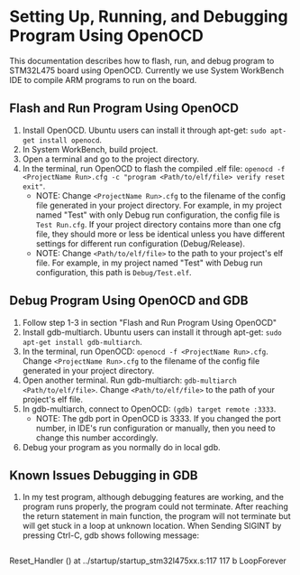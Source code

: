 # Setting Up, Running, and Debugging Program Using OpenOCD
This documentation describes how to flash, run, and debug program to STM32L475 board using OpenOCD. Currently we use System WorkBench IDE to compile ARM programs to run on the board. 

## Flash and Run Program Using OpenOCD
1. Install OpenOCD. Ubuntu users can install it through apt-get: `sudo apt-get install openocd`.
2. In System WorkBench, build project.
3. Open a terminal and go to the project directory. 
4. In the terminal, run OpenOCD to flash the compiled .elf file: `openocd -f <ProjectName Run>.cfg -c "program <Path/to/elf/file> verify reset exit"`.
    - NOTE: Change `<ProjectName Run>.cfg` to the filename of the config file generated in your project directory. For example, in my project named "Test" with only Debug run configuration, the config file is `Test Run.cfg`. If your project directory contains more than one cfg file, they should more or less be identical unless you have different settings for different run configuration (Debug/Release). 
    - NOTE: Change `<Path/to/elf/file>` to the path to your project's elf file. For example, in my project named "Test" with Debug run configuration, this path is `Debug/Test.elf`. 

## Debug Program Using OpenOCD and GDB
1. Follow step 1-3 in section "Flash and Run Program Using OpenOCD"
2. Install gdb-multiarch. Ubuntu users can install it through apt-get: `sudo apt-get install gdb-multiarch`.
3. In the terminal, run OpenOCD: `openocd -f <ProjectName Run>.cfg`. Change `<ProjectName Run>.cfg` to the filename of the config file generated in your project directory.
4. Open another terminal. Run gdb-multiarch: `gdb-multiarch <Path/to/elf/file>`. Change `<Path/to/elf/file>` to the path of your project's elf file. 
5. In gdb-multiarch, connect to OpenOCD: `(gdb) target remote :3333`. 
    - NOTE: The gdb port in OpenOCD is 3333. If you changed the port number, in IDE's run configuration or manually, then you need to change this number accordingly. 
6. Debug your program as you normally do in local gdb. 

## Known Issues Debugging in GDB
1. In my test program, although debugging features are working, and the program runs properly, the program could not terminate. After reaching the return statement in main function, the program will not terminate but will get stuck in a loop at unknown location. When Sending SIGINT by pressing Ctrl-C, gdb shows following message: 
    ```Program received signal SIGINT, Interrupt.
Reset_Handler () at ../startup/startup_stm32l475xx.s:117
117	    b LoopForever
```